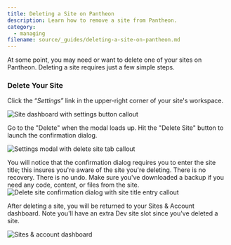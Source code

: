```yaml
---
title: Deleting a Site on Pantheon
description: Learn how to remove a site from Pantheon.
category:
  - managing
filename: source/_guides/deleting-a-site-on-pantheon.md
---
```


At some point, you may need or want to delete one of your sites on Pantheon. Deleting a site requires just a few simple steps.

### Delete Your Site

Click the “_Settings_” link in the upper-right corner of your site's workspace.

![Site dashboard with settings button callout](https://pantheon-systems.desk.com/customer/portal/attachments/259798)

Go to the "Delete" when the modal loads up. Hit the "Delete Site" button to launch the confirmation dialog.

![Settings modal with delete site tab callout](https://pantheon-systems.desk.com/customer/portal/attachments/259800)

You will notice that the confirmation dialog requires you to enter the site title; this insures you're aware of the site you're deleting. There is no recovery. There is no undo. Make sure you've downloaded a backup if you need any code, content, or files from the site.  
 ![Delete site confirmation dialog with site title entry callout](https://pantheon-systems.desk.com/customer/portal/attachments/259805)

After deleting a site, you will be returned to your Sites & Account dashboard. Note you'll have an extra Dev site slot since you've deleted a site.

![Sites & account dashboard](https://pantheon-systems.desk.com/customer/portal/attachments/259808)
